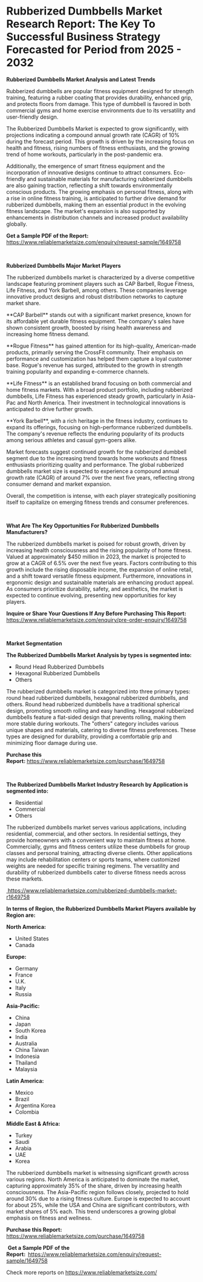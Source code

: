 <p><h1>Rubberized Dumbbells Market Research Report: The Key To Successful Business Strategy Forecasted for Period from 2025 - 2032</h1></p><p><strong>Rubberized Dumbbells Market Analysis and Latest Trends</strong></p>
<p><p>Rubberized dumbbells are popular fitness equipment designed for strength training, featuring a rubber coating that provides durability, enhanced grip, and protects floors from damage. This type of dumbbell is favored in both commercial gyms and home exercise environments due to its versatility and user-friendly design. </p><p>The Rubberized Dumbbells Market is expected to grow significantly, with projections indicating a compound annual growth rate (CAGR) of 10% during the forecast period. This growth is driven by the increasing focus on health and fitness, rising numbers of fitness enthusiasts, and the growing trend of home workouts, particularly in the post-pandemic era. </p><p>Additionally, the emergence of smart fitness equipment and the incorporation of innovative designs continue to attract consumers. Eco-friendly and sustainable materials for manufacturing rubberized dumbbells are also gaining traction, reflecting a shift towards environmentally conscious products. The growing emphasis on personal fitness, along with a rise in online fitness training, is anticipated to further drive demand for rubberized dumbbells, making them an essential product in the evolving fitness landscape. The market's expansion is also supported by enhancements in distribution channels and increased product availability globally.</p></p>
<p><strong>Get a Sample PDF of the Report:&nbsp;</strong> <a href="https://www.reliablemarketsize.com/enquiry/request-sample/1649758?utm_campaign=3114&utm_medium=2&utm_source=Github&utm_content=ia&utm_term=09042025&utm_id=rubberized-dumbbells">https://www.reliablemarketsize.com/enquiry/request-sample/1649758</a></p>
<p>&nbsp;</p>
<p><strong>Rubberized Dumbbells Major Market Players</strong></p>
<p><p>The rubberized dumbbells market is characterized by a diverse competitive landscape featuring prominent players such as CAP Barbell, Rogue Fitness, Life Fitness, and York Barbell, among others. These companies leverage innovative product designs and robust distribution networks to capture market share.</p><p>**CAP Barbell** stands out with a significant market presence, known for its affordable yet durable fitness equipment. The company's sales have shown consistent growth, boosted by rising health awareness and increasing home fitness demand.</p><p>**Rogue Fitness** has gained attention for its high-quality, American-made products, primarily serving the CrossFit community. Their emphasis on performance and customization has helped them capture a loyal customer base. Rogue's revenue has surged, attributed to the growth in strength training popularity and expanding e-commerce channels.</p><p>**Life Fitness** is an established brand focusing on both commercial and home fitness markets. With a broad product portfolio, including rubberized dumbbells, Life Fitness has experienced steady growth, particularly in Asia-Pac and North America. Their investment in technological innovations is anticipated to drive further growth.</p><p>**York Barbell**, with a rich heritage in the fitness industry, continues to expand its offerings, focusing on high-performance rubberized dumbbells. The company's revenue reflects the enduring popularity of its products among serious athletes and casual gym-goers alike.</p><p>Market forecasts suggest continued growth for the rubberized dumbbell segment due to the increasing trend towards home workouts and fitness enthusiasts prioritizing quality and performance. The global rubberized dumbbells market size is expected to experience a compound annual growth rate (CAGR) of around 7% over the next five years, reflecting strong consumer demand and market expansion.</p><p>Overall, the competition is intense, with each player strategically positioning itself to capitalize on emerging fitness trends and consumer preferences.</p></p>
<p>&nbsp;</p>
<p><strong>What Are The Key Opportunities For Rubberized Dumbbells Manufacturers?</strong></p>
<p><p>The rubberized dumbbells market is poised for robust growth, driven by increasing health consciousness and the rising popularity of home fitness. Valued at approximately $450 million in 2023, the market is projected to grow at a CAGR of 6.5% over the next five years. Factors contributing to this growth include the rising disposable income, the expansion of online retail, and a shift toward versatile fitness equipment. Furthermore, innovations in ergonomic design and sustainable materials are enhancing product appeal. As consumers prioritize durability, safety, and aesthetics, the market is expected to continue evolving, presenting new opportunities for key players.</p></p>
<p><strong>Inquire or Share Your Questions If Any Before Purchasing This Report:</strong> <a href="https://www.reliablemarketsize.com/enquiry/pre-order-enquiry/1649758?utm_campaign=3114&utm_medium=2&utm_source=Github&utm_content=ia&utm_term=09042025&utm_id=rubberized-dumbbells">https://www.reliablemarketsize.com/enquiry/pre-order-enquiry/1649758</a></p>
<p>&nbsp;</p>
<p><strong>Market Segmentation</strong></p>
<p><strong>The Rubberized Dumbbells Market Analysis by types is segmented into:</strong></p>
<p><ul><li>Round Head Rubberized Dumbbells</li><li>Hexagonal Rubberized Dumbbells</li><li>Others</li></ul></p>
<p><p>The rubberized dumbbells market is categorized into three primary types: round head rubberized dumbbells, hexagonal rubberized dumbbells, and others. Round head rubberized dumbbells have a traditional spherical design, promoting smooth rolling and easy handling. Hexagonal rubberized dumbbells feature a flat-sided design that prevents rolling, making them more stable during workouts. The "others" category includes various unique shapes and materials, catering to diverse fitness preferences. These types are designed for durability, providing a comfortable grip and minimizing floor damage during use.</p></p>
<p><strong>Purchase this Report:&nbsp;</strong><a href="https://www.reliablemarketsize.com/purchase/1649758?utm_campaign=3114&utm_medium=2&utm_source=Github&utm_content=ia&utm_term=09042025&utm_id=rubberized-dumbbells">https://www.reliablemarketsize.com/purchase/1649758</a></p>
<p>&nbsp;</p>
<p><strong>The Rubberized Dumbbells Market Industry Research by Application is segmented into:</strong></p>
<p><ul><li>Residential</li><li>Commercial</li><li>Others</li></ul></p>
<p><p>The rubberized dumbbells market serves various applications, including residential, commercial, and other sectors. In residential settings, they provide homeowners with a convenient way to maintain fitness at home. Commercially, gyms and fitness centers utilize these dumbbells for group classes and personal training, attracting diverse clients. Other applications may include rehabilitation centers or sports teams, where customized weights are needed for specific training regimens. The versatility and durability of rubberized dumbbells cater to diverse fitness needs across these markets.</p></p>
<p><a href="https://www.reliablemarketsize.com/rubberized-dumbbells-market-r1649758?utm_campaign=3114&utm_medium=2&utm_source=Github&utm_content=ia&utm_term=09042025&utm_id=rubberized-dumbbells">&nbsp;https://www.reliablemarketsize.com/rubberized-dumbbells-market-r1649758</a></p>
<p><strong>In terms of Region, the Rubberized Dumbbells Market Players available by Region are:</strong></p>
<p>
    <p> <strong> North America: </strong>
        <ul>
            <li>United States</li>
            <li>Canada</li>
        </ul>
        </p> 
    <p> <strong> Europe: </strong>
        <ul>
            <li>Germany</li>
            <li>France</li>
            <li>U.K.</li>
            <li>Italy</li>
            <li>Russia</li>
        </ul>
        </p> 
    <p> <strong> Asia-Pacific: </strong>
        <ul>
            <li>China</li>
            <li>Japan</li>
            <li>South Korea</li>
            <li>India</li>
            <li>Australia</li>
            <li>China Taiwan</li>
            <li>Indonesia</li>
            <li>Thailand</li>
            <li>Malaysia</li>
        </ul>
        </p> 
    <p> <strong> Latin America: </strong>
        <ul>
            <li>Mexico</li>
            <li>Brazil</li>
            <li>Argentina Korea</li>
            <li>Colombia</li>
        </ul>
        </p> 
    <p> <strong> Middle East & Africa: </strong>
        <ul>
            <li>Turkey</li>
            <li>Saudi</li>
            <li>Arabia</li>
            <li>UAE</li>
            <li>Korea</li>
        </ul>
    </p>
    </p>
<p><p>The rubberized dumbbells market is witnessing significant growth across various regions. North America is anticipated to dominate the market, capturing approximately 35% of the share, driven by increasing health consciousness. The Asia-Pacific region follows closely, projected to hold around 30% due to a rising fitness culture. Europe is expected to account for about 25%, while the USA and China are significant contributors, with market shares of 5% each. This trend underscores a growing global emphasis on fitness and wellness.</p></p>
<p><strong>Purchase this Report: </strong><a href="https://www.reliablemarketsize.com/purchase/1649758?utm_campaign=3114&utm_medium=2&utm_source=Github&utm_content=ia&utm_term=09042025&utm_id=rubberized-dumbbells">https://www.reliablemarketsize.com/purchase/1649758</a></p>
<p>&nbsp;<strong>Get a Sample PDF of the Report:&nbsp;&nbsp;</strong><a href="https://www.reliablemarketsize.com/enquiry/request-sample/1649758?utm_campaign=3114&utm_medium=2&utm_source=Github&utm_content=ia&utm_term=09042025&utm_id=rubberized-dumbbells">https://www.reliablemarketsize.com/enquiry/request-sample/1649758</a></p>
<p><strong></strong></p>
<p>Check more reports on <a href="https://www.reliablemarketsize.com/?utm_campaign=3114&utm_medium=2&utm_source=Github&utm_content=ia&utm_term=09042025&utm_id=rubberized-dumbbells">https://www.reliablemarketsize.com/</a></p>